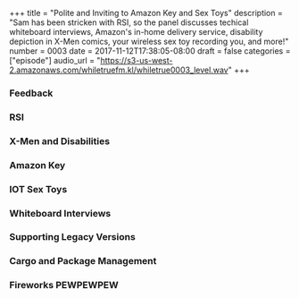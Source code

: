 +++
title = "Polite and Inviting to Amazon Key and Sex Toys"
description = "Sam has been stricken with RSI, so the panel discusses techical whiteboard interviews, Amazon's in-home delivery service, disability depiction in X-Men comics, your wireless sex toy recording you, and more!"
number = 0003
date = 2017-11-12T17:38:05-08:00
draft = false
categories = ["episode"]
audio_url = "https://s3-us-west-2.amazonaws.com/whiletruefm.kl/whiletrue0003_level.wav"
+++

### Feedback

### RSI

### X-Men and Disabilities

### Amazon Key

### IOT Sex Toys

### Whiteboard Interviews

### Supporting Legacy Versions

### Cargo and Package Management

### Fireworks PEWPEWPEW